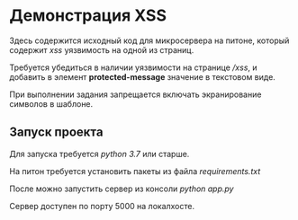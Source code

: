 # Демонстрация XSS

Здесь содержится исходный код для микросервера на питоне, который содержит *xss* 
уязвимость на одной из страниц. 

Требуется убедиться в наличии уязвимости на странице */xss*, и добавить в элемент **protected-message** 
значение в текстовом виде. 

При выполнении задания запрещается включать экранирование символов в шаблоне.

## Запуск проекта

Для запуска требуется *python 3.7* или старше.
 
На питон требуется установить пакеты из файла *requirements.txt* 

После можно запустить сервер из консоли *python app.py*

Сервер доступен по порту 5000 на локалхосте.
